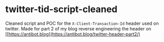 # twitter-tid-script-cleaned
Cleaned script and POC for the `X-Client-Transaction-Id` header used on twitter. Made for part 2 of my blog reverse engineering the header on [[https://antibot.blog](https://antibot.blog/twitter-header-part2/)

